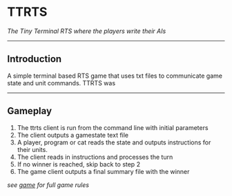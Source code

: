 # TTRTS
*The Tiny Terminal RTS where the players write their AIs*

-------------------------------------------------------------------------------
## Introduction
A simple terminal based RTS game that uses txt files to communicate game state and unit commands. TTRTS was 

-------------------------------------------------------------------------------
## Gameplay
1. The ttrts client is run from the command line with initial parameters
2. The client outputs a gamestate text file 
3. A player, program or cat reads the state and outputs instructions for their units.
4. The client reads in instructions and processes the turn
5. If no winner is reached, skip back to step 2
6. The game client outputs a final summary file with the winner

*see [game](source/game) for full game rules*

